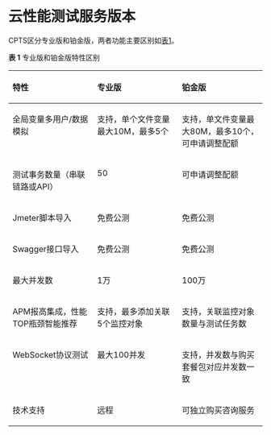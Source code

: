# 云性能测试服务版本<a name="cpts_01_0002"></a>

CPTS区分专业版和铂金版，两者功能主要区别如[表1](#table186592111427)。

**表 1**  专业版和铂金版特性区别

<a name="table186592111427"></a>
<table><thead align="left"><tr id="row1086622112421"><th class="cellrowborder" valign="top" width="33.33333333333333%" id="mcps1.2.4.1.1"><p id="p6866162115427"><a name="p6866162115427"></a><a name="p6866162115427"></a>特性</p>
</th>
<th class="cellrowborder" valign="top" width="33.33333333333333%" id="mcps1.2.4.1.2"><p id="p6866172118426"><a name="p6866172118426"></a><a name="p6866172118426"></a>专业版</p>
</th>
<th class="cellrowborder" valign="top" width="33.33333333333333%" id="mcps1.2.4.1.3"><p id="p1886682164219"><a name="p1886682164219"></a><a name="p1886682164219"></a>铂金版</p>
</th>
</tr>
</thead>
<tbody><tr id="row1186632164220"><td class="cellrowborder" valign="top" width="33.33333333333333%" headers="mcps1.2.4.1.1 "><p id="p108662021124216"><a name="p108662021124216"></a><a name="p108662021124216"></a>全局变量多用户/数据模拟</p>
</td>
<td class="cellrowborder" valign="top" width="33.33333333333333%" headers="mcps1.2.4.1.2 "><p id="p1214043195413"><a name="p1214043195413"></a><a name="p1214043195413"></a>支持，单个文件变量最大10M，最多5个</p>
</td>
<td class="cellrowborder" valign="top" width="33.33333333333333%" headers="mcps1.2.4.1.3 "><p id="p995215133556"><a name="p995215133556"></a><a name="p995215133556"></a>支持，单文件变量最大80M，最多10个，可申请调整配额</p>
</td>
</tr>
<tr id="row1286612164215"><td class="cellrowborder" valign="top" width="33.33333333333333%" headers="mcps1.2.4.1.1 "><p id="p0866221144217"><a name="p0866221144217"></a><a name="p0866221144217"></a>测试事务数量（串联链路或API）</p>
</td>
<td class="cellrowborder" valign="top" width="33.33333333333333%" headers="mcps1.2.4.1.2 "><p id="p1686652174211"><a name="p1686652174211"></a><a name="p1686652174211"></a>50</p>
</td>
<td class="cellrowborder" valign="top" width="33.33333333333333%" headers="mcps1.2.4.1.3 "><p id="p88663219424"><a name="p88663219424"></a><a name="p88663219424"></a>可申请调整配额</p>
</td>
</tr>
<tr id="row58661621194211"><td class="cellrowborder" valign="top" width="33.33333333333333%" headers="mcps1.2.4.1.1 "><p id="p138661321144213"><a name="p138661321144213"></a><a name="p138661321144213"></a>Jmeter脚本导入</p>
</td>
<td class="cellrowborder" valign="top" width="33.33333333333333%" headers="mcps1.2.4.1.2 "><p id="p0866172194218"><a name="p0866172194218"></a><a name="p0866172194218"></a>免费公测</p>
</td>
<td class="cellrowborder" valign="top" width="33.33333333333333%" headers="mcps1.2.4.1.3 "><p id="p38661421134211"><a name="p38661421134211"></a><a name="p38661421134211"></a>免费公测</p>
</td>
</tr>
<tr id="row1486652114220"><td class="cellrowborder" valign="top" width="33.33333333333333%" headers="mcps1.2.4.1.1 "><p id="p586642144218"><a name="p586642144218"></a><a name="p586642144218"></a>Swagger接口导入</p>
</td>
<td class="cellrowborder" valign="top" width="33.33333333333333%" headers="mcps1.2.4.1.2 "><p id="p198669213426"><a name="p198669213426"></a><a name="p198669213426"></a>免费公测</p>
</td>
<td class="cellrowborder" valign="top" width="33.33333333333333%" headers="mcps1.2.4.1.3 "><p id="p208661621154211"><a name="p208661621154211"></a><a name="p208661621154211"></a>免费公测</p>
</td>
</tr>
<tr id="row1686642119424"><td class="cellrowborder" valign="top" width="33.33333333333333%" headers="mcps1.2.4.1.1 "><p id="p6866192118421"><a name="p6866192118421"></a><a name="p6866192118421"></a>最大并发数</p>
</td>
<td class="cellrowborder" valign="top" width="33.33333333333333%" headers="mcps1.2.4.1.2 "><p id="p886662104211"><a name="p886662104211"></a><a name="p886662104211"></a>1万</p>
</td>
<td class="cellrowborder" valign="top" width="33.33333333333333%" headers="mcps1.2.4.1.3 "><p id="p88662211425"><a name="p88662211425"></a><a name="p88662211425"></a>100万</p>
</td>
</tr>
<tr id="row123962026195112"><td class="cellrowborder" valign="top" width="33.33333333333333%" headers="mcps1.2.4.1.1 "><p id="p839617265517"><a name="p839617265517"></a><a name="p839617265517"></a>APM报高集成，性能TOP瓶颈智能推荐</p>
</td>
<td class="cellrowborder" valign="top" width="33.33333333333333%" headers="mcps1.2.4.1.2 "><p id="p939602645112"><a name="p939602645112"></a><a name="p939602645112"></a>支持，最多添加关联5个监控对象</p>
</td>
<td class="cellrowborder" valign="top" width="33.33333333333333%" headers="mcps1.2.4.1.3 "><p id="p11396122655115"><a name="p11396122655115"></a><a name="p11396122655115"></a>支持，关联监控对象数量与测试任务数</p>
</td>
</tr>
<tr id="row198562945118"><td class="cellrowborder" valign="top" width="33.33333333333333%" headers="mcps1.2.4.1.1 "><p id="p1685142910515"><a name="p1685142910515"></a><a name="p1685142910515"></a>WebSocket协议测试</p>
</td>
<td class="cellrowborder" valign="top" width="33.33333333333333%" headers="mcps1.2.4.1.2 "><p id="p285729115110"><a name="p285729115110"></a><a name="p285729115110"></a>最大100并发</p>
</td>
<td class="cellrowborder" valign="top" width="33.33333333333333%" headers="mcps1.2.4.1.3 "><p id="p8851529185118"><a name="p8851529185118"></a><a name="p8851529185118"></a>支持，并发数与购买套餐包对应并发数一致</p>
</td>
</tr>
<tr id="row16850172305119"><td class="cellrowborder" valign="top" width="33.33333333333333%" headers="mcps1.2.4.1.1 "><p id="p8851162310517"><a name="p8851162310517"></a><a name="p8851162310517"></a>技术支持</p>
</td>
<td class="cellrowborder" valign="top" width="33.33333333333333%" headers="mcps1.2.4.1.2 "><p id="p385132395111"><a name="p385132395111"></a><a name="p385132395111"></a>远程</p>
</td>
<td class="cellrowborder" valign="top" width="33.33333333333333%" headers="mcps1.2.4.1.3 "><p id="p18851202395115"><a name="p18851202395115"></a><a name="p18851202395115"></a>可独立购买咨询服务</p>
</td>
</tr>
</tbody>
</table>

